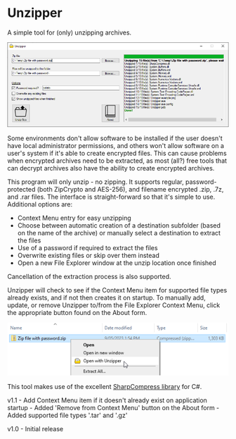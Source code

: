 # Unzipper
A simple tool for (only) unzipping archives.

![alt text](https://github.com/jeffhigginsgithub/Unzipper/blob/main/Unzipper.png)

Some environments don't allow software to be installed if the user doesn't have local administrator permissions, and others won't allow software on a user's system if it's able to create encrypted files. This can cause problems when encrypted archives need to be extracted, as most (all?) free tools that can decrypt archives also have the ability to create encrypted archives.

This program will only unzip - no zipping. It supports regular, password-protected (both ZipCrypto and AES-256), and filename encrypted .zip, .7z, and .rar files. The interface is straight-forward so that it's simple to use. Additional options are:

* Context Menu entry for easy unzipping
* Choose between automatic creation of a destination subfolder (based on the name of the archive) or manually select a destination to extract the files
* Use of a password if required to extract the files
* Overwrite existing files or skip over them instead
* Open a new File Explorer window at the unzip location once finished

Cancellation of the extraction process is also supported.

Unzipper will check to see if the Context Menu item for supported file types already exists, and if not then creates it on startup. To manually add, update, or remove Unzipper to/from the File Explorer Context Menu, click the appropriate button found on the About form.

![alt text](https://github.com/jeffhigginsgithub/Unzipper/blob/main/UnzipperCM.png)

This tool makes use of the excellent [SharpCompress library](https://github.com/adamhathcock/sharpcompress) for C#.


v1.1 - Add Context Menu item if it doesn't already exist on application startup 
     - Added 'Remove from Context Menu' button on the About form
     - Added supported file types '.tar' and '.gz'

v1.0 - Initial release
